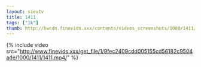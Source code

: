 ```yaml
--- 
layout: sieutv
title: 1411
tags: ["1k"]
thumb: http://hwcdn.finevids.xxx/contents/videos_screenshots/1000/1411/preview.mp4.jpg
---
```

{% include video src="http://www.finevids.xxx/get_file/1/9fec2409cdd005155cd56182c9504ade/1000/1411/1411.mp4/" %} 
